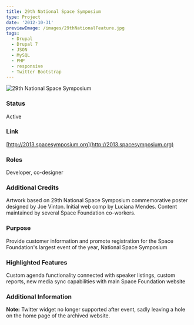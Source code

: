 ```yaml
---
title: 29th National Space Symposium
type: Project
date: '2012-10-31'
previewImage: /images/29thNationalFeature.jpg
tags:
  - Drupal
  - Drupal 7
  - JSON
  - MySQL
  - PHP
  - responsive
  - Twitter Bootstrap
---
```

![29th National Space Symposium](/images/29thNationalTopImage.jpg)

### Status

Active

### Link

[http://2013.spacesymposium.org](http://2013.spacesymposium.org)

### Roles

Developer, co-designer

### Additional Credits

Artwork based on 29th National Space Symposium commemorative poster designed by Joe Vinton. Initial web comp by Luciana Mendes. Content maintained by several Space Foundation co-workers.

### Purpose

Provide customer information and promote registration for the Space Foundation's largest event of the year, National Space Symposium

### Highlighted Features

Custom agenda functionality connected with speaker listings, custom reports, new media sync capabilities with main Space Foundation website

### Additional Information

**Note:** Twitter widget no longer supported after event, sadly leaving a hole on the home page of the archived website.
